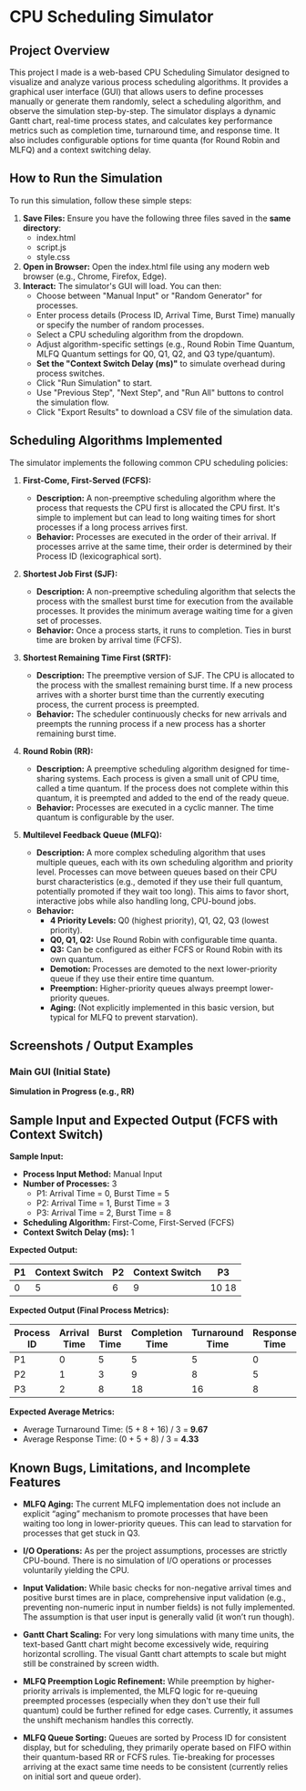 # **CPU Scheduling Simulator** 

## **Project Overview**

This project I made is a web-based CPU Scheduling Simulator designed to visualize and analyze various process scheduling algorithms. It provides a graphical user interface (GUI) that allows users to define processes manually or generate them randomly, select a scheduling algorithm, and observe the simulation step-by-step. The simulator displays a dynamic Gantt chart, real-time process states, and calculates key performance metrics such as completion time, turnaround time, and response time. It also includes configurable options for time quanta (for Round Robin and MLFQ) and a context switching delay.

## **How to Run the Simulation**

To run this simulation, follow these simple steps:

1. **Save Files:** Ensure you have the following three files saved in the **same directory**:  
   * index.html  
   * script.js  
   * style.css  
2. **Open in Browser:** Open the index.html file using any modern web browser (e.g., Chrome, Firefox, Edge).  
3. **Interact:** The simulator's GUI will load. You can then:  
   * Choose between "Manual Input" or "Random Generator" for processes.  
   * Enter process details (Process ID, Arrival Time, Burst Time) manually or specify the number of random processes.  
   * Select a CPU scheduling algorithm from the dropdown.  
   * Adjust algorithm-specific settings (e.g., Round Robin Time Quantum, MLFQ Quantum settings for Q0, Q1, Q2, and Q3 type/quantum).  
   * **Set the "Context Switch Delay (ms)"** to simulate overhead during process switches.  
   * Click "Run Simulation" to start.  
   * Use "Previous Step", "Next Step", and "Run All" buttons to control the simulation flow.  
   * Click "Export Results" to download a CSV file of the simulation data.

## **Scheduling Algorithms Implemented**

The simulator implements the following common CPU scheduling policies:

1. **First-Come, First-Served (FCFS):**  
   * **Description:** A non-preemptive scheduling algorithm where the process that requests the CPU first is allocated the CPU first. It's simple to implement but can lead to long waiting times for short processes if a long process arrives first.  
   * **Behavior:** Processes are executed in the order of their arrival. If processes arrive at the same time, their order is determined by their Process ID (lexicographical sort).

2. **Shortest Job First (SJF):**  
   * **Description:** A non-preemptive scheduling algorithm that selects the process with the smallest burst time for execution from the available processes. It provides the minimum average waiting time for a given set of processes.  
   * **Behavior:** Once a process starts, it runs to completion. Ties in burst time are broken by arrival time (FCFS).

3. **Shortest Remaining Time First (SRTF):**  
   * **Description:** The preemptive version of SJF. The CPU is allocated to the process with the smallest remaining burst time. If a new process arrives with a shorter burst time than the currently executing process, the current process is preempted.  
   * **Behavior:** The scheduler continuously checks for new arrivals and preempts the running process if a new process has a shorter remaining burst time.

4. **Round Robin (RR):**  
   * **Description:** A preemptive scheduling algorithm designed for time-sharing systems. Each process is given a small unit of CPU time, called a time quantum. If the process does not complete within this quantum, it is preempted and added to the end of the ready queue.  
   * **Behavior:** Processes are executed in a cyclic manner. The time quantum is configurable by the user.

5. **Multilevel Feedback Queue (MLFQ):**  
   * **Description:** A more complex scheduling algorithm that uses multiple queues, each with its own scheduling algorithm and priority level. Processes can move between queues based on their CPU burst characteristics (e.g., demoted if they use their full quantum, potentially promoted if they wait too long). This aims to favor short, interactive jobs while also handling long, CPU-bound jobs.  
   * **Behavior:**  
     * **4 Priority Levels:** Q0 (highest priority), Q1, Q2, Q3 (lowest priority).  
     * **Q0, Q1, Q2:** Use Round Robin with configurable time quanta.  
     * **Q3:** Can be configured as either FCFS or Round Robin with its own quantum.  
     * **Demotion:** Processes are demoted to the next lower-priority queue if they use their entire time quantum.  
     * **Preemption:** Higher-priority queues always preempt lower-priority queues.  
     * **Aging:** (Not explicitly implemented in this basic version, but typical for MLFQ to prevent starvation).

   

## **Screenshots / Output Examples**

### **Main GUI (Initial State)**

**Simulation in Progress (e.g., RR)**

## **Sample Input and Expected Output (FCFS with Context Switch)**

**Sample Input:**

* **Process Input Method:** Manual Input  
* **Number of Processes:** 3  
  * P1: Arrival Time \= 0, Burst Time \= 5  
  * P2: Arrival Time \= 1, Burst Time \= 3  
  * P3: Arrival Time \= 2, Burst Time \= 8  
* **Scheduling Algorithm:** First-Come, First-Served (FCFS)  
* **Context Switch Delay (ms):** 1

**Expected Output:**

| P1 | Context Switch | P2 | Context Switch | P3 |
| ----- | ----- | ----- | ----- | ----- |
| 0                            | 5             | 6 | 9 | 10                                    18 |

**Expected Output (Final Process Metrics):**

| Process ID | Arrival Time | Burst Time | Completion Time | Turnaround Time | Response Time |
| ----- | ----- | ----- | ----- | ----- | ----- |
| P1 | 0 | 5 | 5 | 5 | 0 |
| P2 | 1 | 3 | 9 | 8 | 5 |
| P3 | 2 | 8 | 18 | 16 | 8 |

**Expected Average Metrics:**

* Average Turnaround Time: (5 \+ 8 \+ 16\) / 3 \= **9.67**  
* Average Response Time: (0 \+ 5 \+ 8\) / 3 \= **4.33**

## **Known Bugs, Limitations, and Incomplete Features** 

* **MLFQ Aging:** The current MLFQ implementation does not include an explicit “aging” mechanism to promote processes that have been waiting too long in lower-priority queues. This can lead to starvation for processes that get stuck in Q3.

* **I/O Operations:** As per the project assumptions, processes are strictly CPU-bound. There is no simulation of I/O operations or processes voluntarily yielding the CPU.

* **Input Validation:** While basic checks for non-negative arrival times and positive burst times are in place, comprehensive input validation (e.g., preventing non-numeric input in number fields) is not fully implemented. The assumption is that user input is generally valid (it won’t run though).

* **Gantt Chart Scaling:** For very long simulations with many time units, the text-based Gantt chart might become excessively wide, requiring horizontal scrolling. The visual Gantt chart attempts to scale but might still be constrained by screen width.

* **MLFQ Preemption Logic Refinement:** While preemption by higher-priority arrivals is implemented, the MLFQ logic for re-queuing preempted processes (especially when they don't use their full quantum) could be further refined for edge cases. Currently, it assumes the unshift mechanism handles this correctly.

* **MLFQ Queue Sorting:** Queues are sorted by Process ID for consistent display, but for scheduling, they primarily operate based on FIFO within their quantum-based RR or FCFS rules. Tie-breaking for processes arriving at the exact same time needs to be consistent (currently relies on initial sort and queue order).